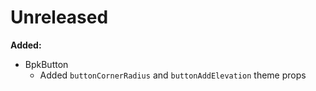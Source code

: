 # Unreleased

**Added:**

- BpkButton
  - Added `buttonCornerRadius` and `buttonAddElevation` theme props
